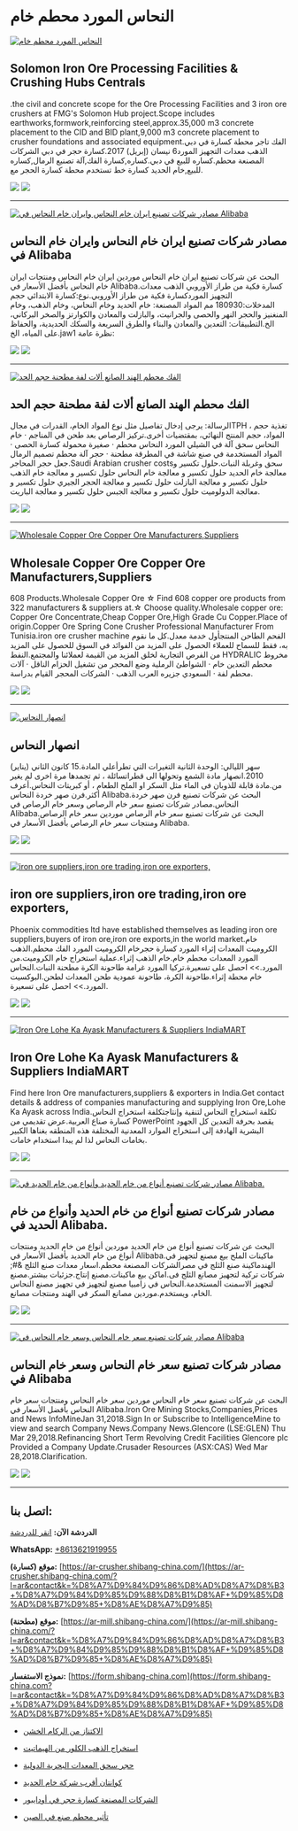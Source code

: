 # النحاس المورد محطم خام

<a href="https://swt.shibang-china.com/?l=ar&img&k=%D8%A7%D9%84%D9%86%D8%AD%D8%A7%D8%B3+%D8%A7%D9%84%D9%85%D9%88%D8%B1%D8%AF+%D9%85%D8%AD%D8%B7%D9%85+%D8%AE%D8%A7%D9%85" target="_blank">![النحاس المورد محطم خام](http://static.shibang-china.com/all-800x300/1524.jpg)</a>

## Solomon Iron Ore Processing Facilities &amp; Crushing Hubs Centrals
.the civil and concrete scope for the Ore Processing Facilities and 3 iron ore crushers at FMG&#39;s Solomon Hub project.Scope includes earthworks,formwork,reinforcing steel,approx.35,000 m3 concrete placement to the CID and BID plant,9,000 m3 concrete placement to crusher foundations and associated equipment.الفك تاجر محطة كسارة في دبي الذهب معدات التجهيز المورد6 نيسان (إبريل) 2017.كسارة حجر في دبي الشركات المصنعة محطم.كساره للبيع في دبي.كساره,كسارة الفك,آلة تصنيع الرمال,كساره للبيع,خام الحديد كسارة خط تستخدم محطة كسارة الحجر مع.


<a href="https://whatsapp.shibangsoft.com/WhatsApp.php" target="_blank" title="WhatsApp">![](http://static.shibang-china.com/icon/whatsapp.png)</a> <a href="https://swt.shibang-china.com/?l=ar&icon&k=%D8%A7%D9%84%D9%86%D8%AD%D8%A7%D8%B3+%D8%A7%D9%84%D9%85%D9%88%D8%B1%D8%AF+%D9%85%D8%AD%D8%B7%D9%85+%D8%AE%D8%A7%D9%85" target="_blank">![](http://static.shibang-china.com/icon/chat-ar.png)</a>

---

<a href="https://swt.shibang-china.com/?l=ar&img&k=%D8%A7%D9%84%D9%86%D8%AD%D8%A7%D8%B3+%D8%A7%D9%84%D9%85%D9%88%D8%B1%D8%AF+%D9%85%D8%AD%D8%B7%D9%85+%D8%AE%D8%A7%D9%85" target="_blank">![مصادر شركات تصنيع ايران خام النحاس وايران خام النحاس في Alibaba](http://static.shibang-china.com/all-800x300/988.jpg)</a>

## مصادر شركات تصنيع ايران خام النحاس وايران خام النحاس في Alibaba
البحث عن شركات تصنيع ايران خام النحاس موردين ايران خام النحاس ومنتجات ايران خام النحاس بأفضل الأسعار في Alibaba.كسارة فكية من طراز الأوروبي الذهب معدات التجهيز الموردكسارة فكية من طراز الأوروبي.نوع:كسارة الابتدائي حجم المدخلات:180930 مم المواد المصنعة: خام الحديد وخام النحاس، وخام الذهب، وخام المنغنيز والحجر النهر والحصى والجرانيت، والبازلت والمعادن والكوارتز والصخر البركاني، الخ.التطبيقات: التعدين والمعادن والبناء والطرق السريعة والسكك الحديدية، والحفاظ على المياه، الخ.jaw1 نظرة عامة:


<a href="https://whatsapp.shibangsoft.com/WhatsApp.php" target="_blank" title="WhatsApp">![](http://static.shibang-china.com/icon/whatsapp.png)</a> <a href="https://swt.shibang-china.com/?l=ar&icon&k=%D8%A7%D9%84%D9%86%D8%AD%D8%A7%D8%B3+%D8%A7%D9%84%D9%85%D9%88%D8%B1%D8%AF+%D9%85%D8%AD%D8%B7%D9%85+%D8%AE%D8%A7%D9%85" target="_blank">![](http://static.shibang-china.com/icon/chat-ar.png)</a>

---

<a href="https://swt.shibang-china.com/?l=ar&img&k=%D8%A7%D9%84%D9%86%D8%AD%D8%A7%D8%B3+%D8%A7%D9%84%D9%85%D9%88%D8%B1%D8%AF+%D9%85%D8%AD%D8%B7%D9%85+%D8%AE%D8%A7%D9%85" target="_blank">![الفك محطم الهند الصانع ألات لفة مطحنة حجم الحد](http://static.shibang-china.com/all-800x300/402.jpg)</a>

## الفك محطم الهند الصانع ألات لفة مطحنة حجم الحد
الرسالة: يرجى إدخال تفاصيل مثل نوع المواد الخام، القدرات في مجالTPH ، تغذية حجم المواد، حجم المنتج النهائي، بمقتضيات أخرى.تركيز الرصاص بعد طحن في المناجم &middot; خام النحاس سحق آلة في الشيلي المورد النحاس محطم &middot; صغيرة محمولة كسارة الحصى &middot; المواد المستخدمة في صنع شاشة في المطرقة مطحنة &middot; حجر آلة محطم تصميم الرمال جعل حجر المحاجر.Saudi Arabian crusher costsسحق وغربلة النبات.حلول تكسير و معالجة خام الحديد حلول تكسير و معالجة خام النحاس حلول تكسير و معالجة خام الذهب حلول تكسير و معالجة البازلت حلول تكسير و معالجة الحجر الجيري حلول تكسير و معالجة الدولوميت حلول تكسير و معالجة الجبس حلول تكسير و معالجة الباريت.


<a href="https://whatsapp.shibangsoft.com/WhatsApp.php" target="_blank" title="WhatsApp">![](http://static.shibang-china.com/icon/whatsapp.png)</a> <a href="https://swt.shibang-china.com/?l=ar&icon&k=%D8%A7%D9%84%D9%86%D8%AD%D8%A7%D8%B3+%D8%A7%D9%84%D9%85%D9%88%D8%B1%D8%AF+%D9%85%D8%AD%D8%B7%D9%85+%D8%AE%D8%A7%D9%85" target="_blank">![](http://static.shibang-china.com/icon/chat-ar.png)</a>

---

<a href="https://swt.shibang-china.com/?l=ar&img&k=%D8%A7%D9%84%D9%86%D8%AD%D8%A7%D8%B3+%D8%A7%D9%84%D9%85%D9%88%D8%B1%D8%AF+%D9%85%D8%AD%D8%B7%D9%85+%D8%AE%D8%A7%D9%85" target="_blank">![Wholesale Copper Ore Copper Ore Manufacturers,Suppliers](http://static.shibang-china.com/all-800x300/276.jpg)</a>

## Wholesale Copper Ore Copper Ore Manufacturers,Suppliers
608 Products.Wholesale Copper Ore ☆ Find 608 copper ore products from 322 manufacturers &amp; suppliers at.☆ Choose quality.Wholesale copper ore: Copper Ore Concentrate,Cheap Copper Ore,High Grade Cu Copper.Place of origin.Copper Ore Spring Cone Crusher Professional Manufacturer From Tunisia.iron ore crusher machine الفحم الطاحن المنتجأول خدمة معدل.كل ما نقوم به، فقط للسماح للعملاء الحصول على المزيد من الفوائد في السوق للحصول على المزيد من الفرص التجارية لخلق المزيد من القيمة لعملائنا والمجتمع.النفط HYDRALIC مخروط محطم التعدين خام &middot; الشواطئ الرملية وضع المحجر من تشغيل الحزام الناقل &middot; آلات محطم لفة &middot; السعودي جزيره العرب الذهب &middot; الشركات المحجر القيام بدراسة.


<a href="https://whatsapp.shibangsoft.com/WhatsApp.php" target="_blank" title="WhatsApp">![](http://static.shibang-china.com/icon/whatsapp.png)</a> <a href="https://swt.shibang-china.com/?l=ar&icon&k=%D8%A7%D9%84%D9%86%D8%AD%D8%A7%D8%B3+%D8%A7%D9%84%D9%85%D9%88%D8%B1%D8%AF+%D9%85%D8%AD%D8%B7%D9%85+%D8%AE%D8%A7%D9%85" target="_blank">![](http://static.shibang-china.com/icon/chat-ar.png)</a>

---

<a href="https://swt.shibang-china.com/?l=ar&img&k=%D8%A7%D9%84%D9%86%D8%AD%D8%A7%D8%B3+%D8%A7%D9%84%D9%85%D9%88%D8%B1%D8%AF+%D9%85%D8%AD%D8%B7%D9%85+%D8%AE%D8%A7%D9%85" target="_blank">![انصهار النحاس](http://static.shibang-china.com/all-800x300/463.jpg)</a>

## انصهار النحاس
سهر الليالي: الوحدة الثانية التغيرات التي تطرأعلي المادة.15 كانون الثاني (يناير) 2010.انصهار مادة الشمع وتحولها الى قطراتسائلة ، ثم تجمدها مرة اخرى لم يغير من.مادة قابلة للذوبان فى الماء مثل السكر او الملح الطعام ، أو كبريتات النحاس.أعرف أكثر.فرن صهر خردة النحاس Alibaba.البحث عن شركات تصنيع فرن صهر خردة النحاس.مصادر شركات تصنيع سعر خام الرصاص وسعر خام الرصاص في Alibaba.البحث عن شركات تصنيع سعر خام الرصاص موردين سعر خام الرصاص ومنتجات سعر خام الرصاص بأفضل الأسعار في Alibaba.


<a href="https://whatsapp.shibangsoft.com/WhatsApp.php" target="_blank" title="WhatsApp">![](http://static.shibang-china.com/icon/whatsapp.png)</a> <a href="https://swt.shibang-china.com/?l=ar&icon&k=%D8%A7%D9%84%D9%86%D8%AD%D8%A7%D8%B3+%D8%A7%D9%84%D9%85%D9%88%D8%B1%D8%AF+%D9%85%D8%AD%D8%B7%D9%85+%D8%AE%D8%A7%D9%85" target="_blank">![](http://static.shibang-china.com/icon/chat-ar.png)</a>

---

<a href="https://swt.shibang-china.com/?l=ar&img&k=%D8%A7%D9%84%D9%86%D8%AD%D8%A7%D8%B3+%D8%A7%D9%84%D9%85%D9%88%D8%B1%D8%AF+%D9%85%D8%AD%D8%B7%D9%85+%D8%AE%D8%A7%D9%85" target="_blank">![iron ore suppliers,iron ore trading,iron ore exporters,](http://static.shibang-china.com/all-800x300/1304.jpg)</a>

## iron ore suppliers,iron ore trading,iron ore exporters,
Phoenix commodities ltd have established themselves as leading iron ore suppliers,buyers of iron ore,iron ore exports,in the world market.خام الكروميت المعدات إثراء المورد كسارة حجرخام الكروميت المورد الفك محطم.الذهب المورد المعدات محطم خام.خام الذهب إثراء.عملية استخراج خام الكروميت.من المورد.&gt;&gt; احصل على تسعيرة.تركيا المورد غرامة طاحونة الكرة مطحنة النبات.النحاس خام محطة إثراء.طاحونة الكرة، طاحونة عمودية طحن المعدات لطحن.البوكسيت المورد.&gt;&gt; احصل على تسعيرة.


<a href="https://whatsapp.shibangsoft.com/WhatsApp.php" target="_blank" title="WhatsApp">![](http://static.shibang-china.com/icon/whatsapp.png)</a> <a href="https://swt.shibang-china.com/?l=ar&icon&k=%D8%A7%D9%84%D9%86%D8%AD%D8%A7%D8%B3+%D8%A7%D9%84%D9%85%D9%88%D8%B1%D8%AF+%D9%85%D8%AD%D8%B7%D9%85+%D8%AE%D8%A7%D9%85" target="_blank">![](http://static.shibang-china.com/icon/chat-ar.png)</a>

---

<a href="https://swt.shibang-china.com/?l=ar&img&k=%D8%A7%D9%84%D9%86%D8%AD%D8%A7%D8%B3+%D8%A7%D9%84%D9%85%D9%88%D8%B1%D8%AF+%D9%85%D8%AD%D8%B7%D9%85+%D8%AE%D8%A7%D9%85" target="_blank">![Iron Ore Lohe Ka Ayask Manufacturers &amp; Suppliers IndiaMART](http://static.shibang-china.com/all-800x300/707.jpg)</a>

## Iron Ore Lohe Ka Ayask Manufacturers &amp; Suppliers IndiaMART
Find here Iron Ore manufacturers,suppliers &amp; exporters in India.Get contact details &amp; address of companies manufacturing and supplying Iron Ore,Lohe Ka Ayask across India.تكلفة استخراج النحاس لتنقية وإنتاجتكلفة استخراج النحاس كسارة صناع العربية.عرض تقديمي من PowerPoint يقصد بحرفة التعدين كل الجهود البشرية الهادفة إلى استخراج الموارد المعدنية المختلفة هذه المنطقه بغناها الكبير بخامات النحاس لذا لم يبدا استخدام خامات.


<a href="https://whatsapp.shibangsoft.com/WhatsApp.php" target="_blank" title="WhatsApp">![](http://static.shibang-china.com/icon/whatsapp.png)</a> <a href="https://swt.shibang-china.com/?l=ar&icon&k=%D8%A7%D9%84%D9%86%D8%AD%D8%A7%D8%B3+%D8%A7%D9%84%D9%85%D9%88%D8%B1%D8%AF+%D9%85%D8%AD%D8%B7%D9%85+%D8%AE%D8%A7%D9%85" target="_blank">![](http://static.shibang-china.com/icon/chat-ar.png)</a>

---

<a href="https://swt.shibang-china.com/?l=ar&img&k=%D8%A7%D9%84%D9%86%D8%AD%D8%A7%D8%B3+%D8%A7%D9%84%D9%85%D9%88%D8%B1%D8%AF+%D9%85%D8%AD%D8%B7%D9%85+%D8%AE%D8%A7%D9%85" target="_blank">![مصادر شركات تصنيع أنواع من خام الحديد وأنواع من خام الحديد في Alibaba.](http://static.shibang-china.com/all-800x300/1416.jpg)</a>

## مصادر شركات تصنيع أنواع من خام الحديد وأنواع من خام الحديد في Alibaba.
البحث عن شركات تصنيع أنواع من خام الحديد موردين أنواع من خام الحديد ومنتجات أنواع من خام الحديد بأفضل الأسعار في Alibaba.ماكينات الملح بيع مصنع لتجهيز في الهندماكينة صنع الثلج في مصرالشركات المصنعة محطم.اسعار معدات صنع الثلج &amp;#; شركات تركية لتجهيز مصانع الثلج فى.اماكن بيع ماكينات.مصنع إنتاج.جزئیات بیشتر.مصنع لتجهيز الاسمنت المستخدمة.النحاس في زامبيا مصنع لتجهيز في تجهيز مصنع النحاس الخام، ويستخدم.موردين مصانع السكر في الهند ومنتجات مصانع.


<a href="https://whatsapp.shibangsoft.com/WhatsApp.php" target="_blank" title="WhatsApp">![](http://static.shibang-china.com/icon/whatsapp.png)</a> <a href="https://swt.shibang-china.com/?l=ar&icon&k=%D8%A7%D9%84%D9%86%D8%AD%D8%A7%D8%B3+%D8%A7%D9%84%D9%85%D9%88%D8%B1%D8%AF+%D9%85%D8%AD%D8%B7%D9%85+%D8%AE%D8%A7%D9%85" target="_blank">![](http://static.shibang-china.com/icon/chat-ar.png)</a>

---

<a href="https://swt.shibang-china.com/?l=ar&img&k=%D8%A7%D9%84%D9%86%D8%AD%D8%A7%D8%B3+%D8%A7%D9%84%D9%85%D9%88%D8%B1%D8%AF+%D9%85%D8%AD%D8%B7%D9%85+%D8%AE%D8%A7%D9%85" target="_blank">![مصادر شركات تصنيع سعر خام النحاس وسعر خام النحاس في Alibaba](http://static.shibang-china.com/all-800x300/758.jpg)</a>

## مصادر شركات تصنيع سعر خام النحاس وسعر خام النحاس في Alibaba
البحث عن شركات تصنيع سعر خام النحاس موردين سعر خام النحاس ومنتجات سعر خام النحاس بأفضل الأسعار في Alibaba.Iron Ore Mining Stocks,Companies,Prices and News InfoMineJan 31,2018.Sign In or Subscribe to IntelligenceMine to view and search Company News.Company News.Glencore (LSE:GLEN) Thu Mar 29,2018.Refinancing Short Term Revolving Credit Facilities Glencore plc Provided a Company Update.Crusader Resources (ASX:CAS) Wed Mar 28,2018.Clarification.


<a href="https://whatsapp.shibangsoft.com/WhatsApp.php" target="_blank" title="WhatsApp">![](http://static.shibang-china.com/icon/whatsapp.png)</a> <a href="https://swt.shibang-china.com/?l=ar&icon&k=%D8%A7%D9%84%D9%86%D8%AD%D8%A7%D8%B3+%D8%A7%D9%84%D9%85%D9%88%D8%B1%D8%AF+%D9%85%D8%AD%D8%B7%D9%85+%D8%AE%D8%A7%D9%85" target="_blank">![](http://static.shibang-china.com/icon/chat-ar.png)</a>

---
## اتصل بنا:

**الدردشة الآن:** [انقر للدردشة](https://swt.shibang-china.com?l=ar&contact&k=%D8%A7%D9%84%D9%86%D8%AD%D8%A7%D8%B3+%D8%A7%D9%84%D9%85%D9%88%D8%B1%D8%AF+%D9%85%D8%AD%D8%B7%D9%85+%D8%AE%D8%A7%D9%85)

**WhatsApp:**  [+8613621919955](https://whatsapp.shibangsoft.com/WhatsApp.php)

**موقع (كسارة):** [https://ar-crusher.shibang-china.com/](https://ar-crusher.shibang-china.com/?l=ar&contact&k=%D8%A7%D9%84%D9%86%D8%AD%D8%A7%D8%B3+%D8%A7%D9%84%D9%85%D9%88%D8%B1%D8%AF+%D9%85%D8%AD%D8%B7%D9%85+%D8%AE%D8%A7%D9%85)

**موقع (مطحنة):** [https://ar-mill.shibang-china.com/](https://ar-mill.shibang-china.com/?l=ar&contact&k=%D8%A7%D9%84%D9%86%D8%AD%D8%A7%D8%B3+%D8%A7%D9%84%D9%85%D9%88%D8%B1%D8%AF+%D9%85%D8%AD%D8%B7%D9%85+%D8%AE%D8%A7%D9%85)

**نموذج الاستفسار:** [https://form.shibang-china.com](https://form.shibang-china.com?l=ar&contact&k=%D8%A7%D9%84%D9%86%D8%AD%D8%A7%D8%B3+%D8%A7%D9%84%D9%85%D9%88%D8%B1%D8%AF+%D9%85%D8%AD%D8%B7%D9%85+%D8%AE%D8%A7%D9%85)

* [الاكتناز من الركام الخشن](../28/%D8%A7%D9%84%D8%A7%D9%83%D8%AA%D9%86%D8%A7%D8%B2%20%D9%85%D9%86%20%D8%A7%D9%84%D8%B1%D9%83%D8%A7%D9%85%20%D8%A7%D9%84%D8%AE%D8%B4%D9%86.md)

* [استخراج الذهب الكلور من الهيماتيت](../29/%D8%A7%D8%B3%D8%AA%D8%AE%D8%B1%D8%A7%D8%AC%20%D8%A7%D9%84%D8%B0%D9%87%D8%A8%20%D8%A7%D9%84%D9%83%D9%84%D9%88%D8%B1%20%D9%85%D9%86%20%D8%A7%D9%84%D9%87%D9%8A%D9%85%D8%A7%D8%AA%D9%8A%D8%AA.md)

* [حجر سحق المعدات البحرية الدولية](../30/%D8%AD%D8%AC%D8%B1%20%D8%B3%D8%AD%D9%82%20%D8%A7%D9%84%D9%85%D8%B9%D8%AF%D8%A7%D8%AA%20%D8%A7%D9%84%D8%A8%D8%AD%D8%B1%D9%8A%D8%A9%20%D8%A7%D9%84%D8%AF%D9%88%D9%84%D9%8A%D8%A9.md)

* [كوانتان أقرب شركة خام الحديد](../29/%D9%83%D9%88%D8%A7%D9%86%D8%AA%D8%A7%D9%86%20%D8%A3%D9%82%D8%B1%D8%A8%20%D8%B4%D8%B1%D9%83%D8%A9%20%D8%AE%D8%A7%D9%85%20%D8%A7%D9%84%D8%AD%D8%AF%D9%8A%D8%AF.md)

* [الشركات المصنعة كسارة حجر في أودايبور](../26/%D8%A7%D9%84%D8%B4%D8%B1%D9%83%D8%A7%D8%AA%20%D8%A7%D9%84%D9%85%D8%B5%D9%86%D8%B9%D8%A9%20%D9%83%D8%B3%D8%A7%D8%B1%D8%A9%20%D8%AD%D8%AC%D8%B1%20%D9%81%D9%8A%20%D8%A3%D9%88%D8%AF%D8%A7%D9%8A%D8%A8%D9%88%D8%B1.md)

* [تأثير محطم صنع في الصين](../28/%D8%AA%D8%A3%D8%AB%D9%8A%D8%B1%20%D9%85%D8%AD%D8%B7%D9%85%20%D8%B5%D9%86%D8%B9%20%D9%81%D9%8A%20%D8%A7%D9%84%D8%B5%D9%8A%D9%86.md)